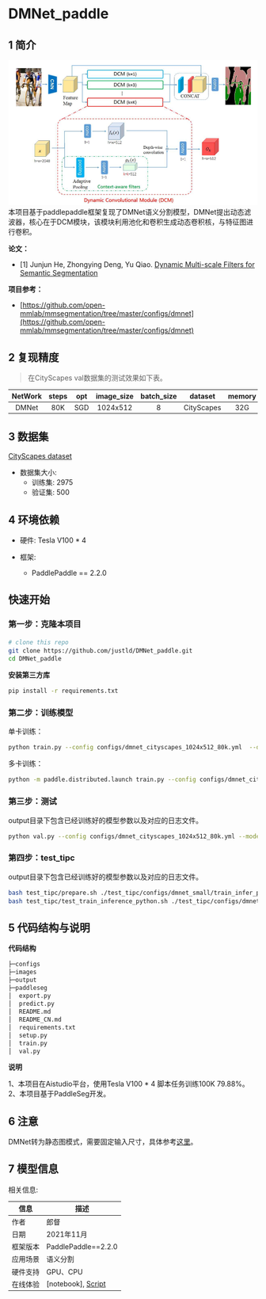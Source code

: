 # DMNet_paddle


## 1 简介
![images](images/structure.png)  
本项目基于paddlepaddle框架复现了DMNet语义分割模型，DMNet提出动态滤波器，核心在于DCM模块，该模块利用池化和卷积生成动态卷积核，与特征图进行卷积。

**论文：**
- [1] Junjun He, Zhongying Deng, Yu Qiao. [Dynamic Multi-scale Filters for Semantic Segmentation](https://openaccess.thecvf.com/content_ICCV_2019/papers/He_Dynamic_Multi-Scale_Filters_for_Semantic_Segmentation_ICCV_2019_paper.pdf)

**项目参考：**
- [https://github.com/open-mmlab/mmsegmentation/tree/master/configs/dmnet](https://github.com/open-mmlab/mmsegmentation/tree/master/configs/dmnet)

## 2 复现精度
>在CityScapes val数据集的测试效果如下表。


|NetWork |steps|opt|image_size|batch_size|dataset|memory|card|mIou|config|weight|log|
| :---: | :---: | :---: | :---: | :---: | :---: | :---: | :---: | :---: | :---: | :---: | :---: |
|DMNet|80K|SGD|1024x512|8|CityScapes|32G|4|79.88|[dmnet_cityscapes_1024x512_80k.yml](configs/dmnet_cityscapes_1024x512_80k.yml)|[weight](https://bj.bcebos.com/v1/ai-studio-cluster-infinite-task/outputs/105098.tar?authorization=bce-auth-v1%2F0ef6765c1e494918bc0d4c3ca3e5c6d1%2F2021-11-25T02%3A08%3A27Z%2F-1%2F%2F8fd8238db80084be64ea3ae49ddb9ca0f3926a2b0d30dd9f81b5273b4927657a) |[log](log/trainer-0.log)|

## 3 数据集
[CityScapes dataset](https://www.cityscapes-dataset.com/)

- 数据集大小:
    - 训练集: 2975
    - 验证集: 500

## 4 环境依赖
- 硬件: Tesla V100 * 4

- 框架:
    - PaddlePaddle == 2.2.0
  
    
## 快速开始

### 第一步：克隆本项目
```bash
# clone this repo
git clone https://github.com/justld/DMNet_paddle.git
cd DMNet_paddle
```

**安装第三方库**
```bash
pip install -r requirements.txt
```


### 第二步：训练模型
单卡训练：
```bash
python train.py --config configs/dmnet_cityscapes_1024x512_80k.yml  --do_eval --use_vdl --log_iter 100 --save_interval 1000 --save_dir output
```
多卡训练：
```bash
python -m paddle.distributed.launch train.py --config configs/dmnet_cityscapes_1024x512_80k.yml  --do_eval --use_vdl --log_iter 100 --save_interval 1000 --save_dir output
```

### 第三步：测试
output目录下包含已经训练好的模型参数以及对应的日志文件。
```bash
python val.py --config configs/dmnet_cityscapes_1024x512_80k.yml --model_path 
```

### 第四步：test_tipc
output目录下包含已经训练好的模型参数以及对应的日志文件。
```bash
bash test_tipc/prepare.sh ./test_tipc/configs/dmnet_small/train_infer_python.txt 'lite_train_lite_infer'
bash test_tipc/test_train_inference_python.sh ./test_tipc/configs/dmnet_small/train_infer_python.txt 'lite_train_lite_infer'
```

## 5 代码结构与说明
**代码结构**
```
├─configs                          
├─images                         
├─output                           
├─paddleseg                                                   
│  export.py                     
│  predict.py                        
│  README.md                        
│  README_CN.md                     
│  requirements.txt                      
│  setup.py                   
│  train.py                
│  val.py                       
```
**说明**

1、本项目在Aistudio平台，使用Tesla V100 * 4 脚本任务训练100K 79.88%。  
2、本项目基于PaddleSeg开发。  

## 6 注意
DMNet转为静态图模式，需要固定输入尺寸，具体参考[这里](test_tipc/readme.md)。

## 7 模型信息

相关信息:

| 信息 | 描述 |
| --- | --- |
| 作者 | 郎督|
| 日期 | 2021年11月 |
| 框架版本 | PaddlePaddle==2.2.0 |
| 应用场景 | 语义分割 |
| 硬件支持 | GPU、CPU |
| 在线体验 | [notebook], [Script](https://aistudio.baidu.com/studio/project/partial/verify/2904576/a3f53cc704bb48ed9e439ec82eb2d6e1)|



